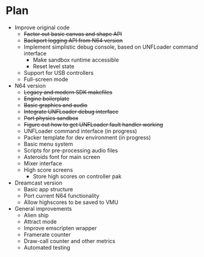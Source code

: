 # Plan

- Improve original code
  + ~~Factor out basic canvas and shape API~~
  + ~~Backport logging API from N64 version~~
  + Implement simplistic debug console, based on UNFLoader command interface
    + Make sandbox runtime accessible
    + Reset level state
  + Support for USB controllers
  + Full-screen mode
- N64 version
  + ~~Legacy and modern SDK makefiles~~
  + ~~Engine boilerplate~~
  + ~~Basic graphics and audio~~
  + ~~Integrate UNFLoader debug interface~~
  + ~~Port physics sandbox~~
  + ~~Figure out how to get UNFLoader fault handler working~~
  + UNFLoader command interface (in progress)
  + Packer template for dev environment (in progress)
  + Basic menu system
  + Scripts for pre-processing audio files
  + Asteroids font for main screen
  + Mixer interface
  + High score screens
    + Store high scores on controller pak
- Dreamcast version
  + Basic app structure
  + Port current N64 functionality
  + Allow highscores to be saved to VMU
- General improvements
  + Alien ship
  + Attract mode
  + Improve emscripten wrapper
  + Framerate counter
  + Draw-call counter and other metrics
  + Automated testing
